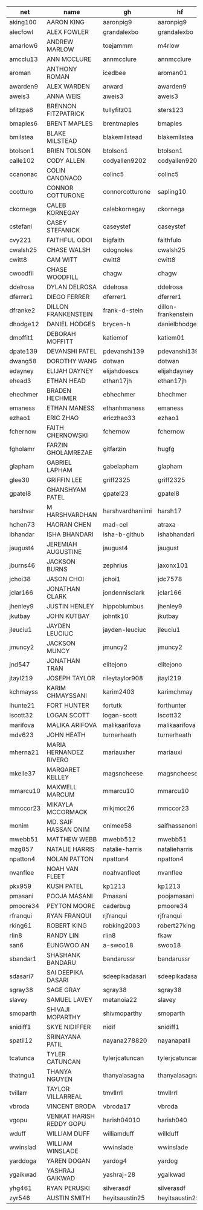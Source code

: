 |net|name|gh|hf|
|-|-|-|-|
|aking100|AARON KING|aaronpig9|aaronpig9|
|alecfowl|ALEX FOWLER|grandalexbo|grandalexbo|
|amarlow6|ANDREW MARLOW|toejammm|m4rlow|
|amcclu13|ANN MCCLURE|annmcclure|annmcclure|
|aroman|ANTHONY ROMAN|icedbee |aroman01|
|awarden9|ALEX WARDEN|arward|awarden9|
|aweis3|ANNA WEIS|aweis3|aweis3|
|bfitzpa8|BRENNON FITZPATRICK|tullyfitz01|sters123|
|bmaples6|BRENT MAPLES|brentmaples|bmaples|
|bmilstea|BLAKE MILSTEAD|blakemilstead|blakemilstea|
|btolson1|BRIEN TOLSON|btolson1|btolson1|
|calle102| CODY ALLEN|codyallen9202|codyallen9202|
|ccanonac|COLIN CANONACO|colinc5|colinc5|
|ccotturo|CONNOR COTTURONE|connorcotturone|sapling10|
|ckornega|CALEB KORNEGAY|calebkornegay|ckornega|
|cstefani|CASEY STEFANICK|caseystef|caseystef|
|cvy221|FAITHFUL ODOI|bigfaith|faithfulo|
|cwalsh25|CHASE WALSH|cdognoles|cwalsh25 |
|cwitt8|CAM WITT|cwitt8|cwitt8|
|cwoodfil|CHASE WOODFILL|chagw|chagw    |
|ddelrosa|DYLAN DELROSA|ddelrosa|ddelrosa|
|dferrer1|DIEGO FERRER|dferrer1|dferrer1|
|dfranke2|DILLON FRANKENSTEIN|frank-d-stein|dillon-frankenstein|
|dhodge12|DANIEL HODGES|brycen-h|danielbhodge|
|dmoffit1|DEBORAH MOFFITT|katiemof|katiem01   |
|dpate139|DEVANSHI PATEL|pdevanshi139|pdevanshi139|
|dwang58|DOROTHY WANG|dotwan|dotwan|
|edayney|ELIJAH DAYNEY|elijahdoescs|elijahdayney|
|ehead3|ETHAN HEAD|ethan17jh|ethan17jh|
|ehechmer|BRADEN HECHMER|ebhechmer|bhechmer|
|emaness|ETHAN MANESS|ethanhmaness|emaness|
|ezhao1|ERIC ZHAO|ericzhao33|ezhao1|
|fchernow|FAITH CHERNOWSKI|fchernow|fchernow|
|fgholamr|FARZIN GHOLAMREZAE|gitfarzin|hugfg|
|glapham|GABRIEL LAPHAM|gabelapham|glapham |
|glee30|GRIFFIN LEE|griff2325|griff2325|
|gpatel8|GHANSHYAM PATEL|gpatel23|gpatel8|
|harshvar|M HARSHVARDHAN|harshvardhaniimi|harsh17|
|hchen73|HAORAN CHEN|mad-cel|atraxa|
|ibhandar|ISHA BHANDARI|isha-b-github|ishabhandari|
|jaugust4|JEREMIAH AUGUSTINE|jaugust4|jaugust|
|jburns46|JACKSON BURNS|zephrius|jaxonx101|
|jchoi38|JASON CHOI|jchoi1|jdc7578|
|jclar166|JONATHAN CLARK|jondennisclark|jclar166  |
|jhenley9|JUSTIN HENLEY|hippoblumbus|jhenley9|
|jkutbay|JOHN KUTBAY|johntk10|jkutbay|
|jleuciu1|JAYDEN LEUCIUC|jayden-leuciuc|jleuciu1|
|jmuncy2|JACKSON MUNCY|jmuncy2|jmuncy2|
|jnd547|JONATHAN TRAN|elitejono|elitejono|
|jtayl219|JOSEPH TAYLOR|rileytaylor908|jtayl219|
|kchmayss|KARIM CHMAYSSANI|karim2403|karimchmay|
|lhunte21|FORT HUNTER|fortutk|forthunter|
|lscott32|LOGAN SCOTT|logan-scott|lscott32|
|marifova|MALIKA ARIFOVA|malikaarifova|malikaarifova|
|mdv623|JOHN HEATH|turnerheath|turnerheath  |
|mherna21|MARIA HERNANDEZ RIVERO|mariauxher|mariauxi|
|mkelle37|MARGARET KELLEY|magsncheese|magsncheese|
|mmarcu10|MAXWELL MARCUM|mmarcu10|mmarcu10|
|mmccor23|MIKAYLA MCCORMACK|mikjmcc26|mmccor23|
|monim|MD. SAIF HASSAN ONIM|onimee58|saifhassanonim|
|mwebb51|MATTHEW WEBB|mwebb512|mwebb51|
|mzg857|NATALIE HARRIS|natalie-harris |natalieharris|
|npatton4|NOLAN PATTON|npatton4|npatton4|
|nvanflee|NOAH VAN FLEET|noahvanfleet|nvanflee|
|pkx959|KUSH PATEL|kp1213|kp1213|
|pmasani|POOJA MASANI|Pmasani|poojamasani|
|pmoore34|PEYTON MOORE|caderbug|pmoore34 |
|rfranqui|RYAN FRANQUI|rjfranqui |rjfranqui|
|rking61|ROBERT KING|robking2003|robert27king|
|rlin8|RANDY LIN|rlin8|fkaw |
|san6|EUNGWOO AN|a-swoo18|swoo18|
|sbandar1|SHASHANK BANDARU|bandarussr|bandarussr|
|sdasari7|SAI DEEPIKA DASARI|sdeepikadasari|sdeepikadasari|
|sgray38|SAGE GRAY|sgray38|sgray38|
|slavey|SAMUEL LAVEY|metanoia22|slavey|
|smoparth|SHIVAJI MOPARTHY|shivmoparthy|smoparth|
|snidiff1|SKYE NIDIFFER|nidif  |snidiff1  |
|spatil12|SRINAYANA PATIL|nayana278820|nayanapatil |
|tcatunca|TYLER CATUNCAN|tylerjcatuncan |tylerjcatuncan|
|thatngu1|THANYA NGUYEN|thanyalasagna|thanyalasagna|
|tvillarr|TAYLOR VILLARREAL|tmvllrrl|tmvllrrl|
|vbroda|VINCENT BRODA|vbroda17|vbroda|
|vgopu|VENKAT HARISH REDDY GOPU|harish04010|harish040|
|wduff|WILLIAM DUFF|williamduff|willduff|
|wwinslad|WILLIAM WINSLADE|wwinslade|wwinslade|
|yarddoga|YAREN DOGAN|yardog4|yardog|
|ygaikwad|YASHRAJ GAIKWAD|yashraj-28|ygaikwad|
|yhg461|RYAN PERUSKI|silverasdf|silverasdf|
|zyr546|AUSTIN SMITH|heyitsaustin25|heyitsaustin25|
